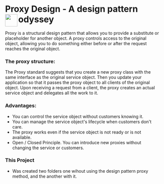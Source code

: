 # Proxy Design - A design pattern odyssey <img align="left" src="https://media.giphy.com/media/ZEUODEtQiUZWGg6IHR/giphy.gif" width="40"/>

Proxy is a structural design pattern that allows you to provide a substitute or placeholder for another object. A proxy controls access to the 
original object, allowing you to do something either before or after the request reaches the original object.

### The proxy structure:
The Proxy standard suggests that you create a new proxy class with the same interface as the original service object. 
Then you update your application so that it passes the proxy object to all clients of the original object. Upon receiving a request from a client, 
the proxy creates an actual service object and delegates all the work to it.

### Advantages:
- You can control the service object without customers knowing it.
- You can manage the service object's lifecycle when customers don't care.
- The proxy works even if the service object is not ready or is not available.
- Open / Closed Principle. You can introduce new proxies without changing the service or customers.

### This Project
- Was created two folders one wihout using the design pattern proxy method, and the another with it. 
